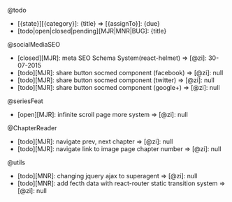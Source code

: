 @todo
- [{state}][{category}]: {title} => [{assignTo}]: {due}
- [todo|open|closed|pending][MJR|MNR|BUG]: {title}

@socialMediaSEO
- [closed][MJR]: meta SEO Schema System(react-helmet) => [@zi]: 30-07-2015
- [todo][MJR]: share button socmed component (facebook) => [@zi]: null
- [todo][MJR]: share button socmed component (twitter) => [@zi]: null
- [todo][MJR]: share button socmed component (google+) => [@zi]: null

@seriesFeat
- [open][MJR]: infinite scroll page more system => [@zi]: null

@ChapterReader
- [todo][MJR]: navigate prev, next chapter => [@zi]: null
- [todo][MJR]: navigate link to image page chapter number => [@zi]: null

@utils
- [todo][MNR]: changing jquery ajax to superagent => [@zi]: null
- [todo][MNR]: add fecth data with react-router static transition system => [@zi]: null